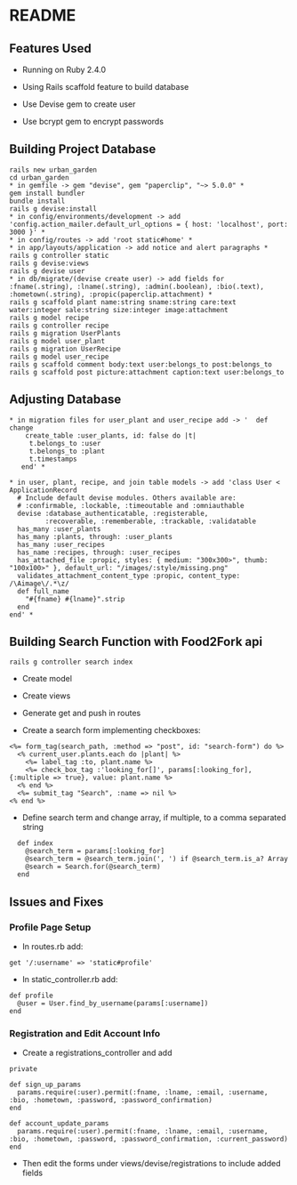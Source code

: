 # README

## Features Used

* Running on Ruby 2.4.0

* Using Rails scaffold feature to build database

* Use Devise gem to create user

* Use bcrypt gem to encrypt passwords

## Building Project Database

````
rails new urban_garden
cd urban_garden
* in gemfile -> gem "devise", gem "paperclip", "~> 5.0.0" *
gem install bundler
bundle install
rails g devise:install
* in config/environments/development -> add 'config.action_mailer.default_url_options = { host: 'localhost', port: 3000 }' *
* in config/routes -> add 'root static#home' *
* in app/layouts/application -> add notice and alert paragraphs *
rails g controller static
rails g devise:views
rails g devise user
* in db/migrate/(devise create user) -> add fields for :fname(.string), :lname(.string), :admin(.boolean), :bio(.text), :hometown(.string), :propic(paperclip.attachment) *
rails g scaffold plant name:string sname:string care:text water:integer sale:string size:integer image:attachment
rails g model recipe
rails g controller recipe
rails g migration UserPlants
rails g model user_plant
rails g migration UserRecipe
rails g model user_recipe
rails g scaffold comment body:text user:belongs_to post:belongs_to
rails g scaffold post picture:attachment caption:text user:belongs_to
````
## Adjusting Database
````
* in migration files for user_plant and user_recipe add -> '  def change
    create_table :user_plants, id: false do |t|
     t.belongs_to :user
     t.belongs_to :plant
     t.timestamps
   end' *

* in user, plant, recipe, and join table models -> add 'class User < ApplicationRecord
  # Include default devise modules. Others available are:
  # :confirmable, :lockable, :timeoutable and :omniauthable
  devise :database_authenticatable, :registerable,
         :recoverable, :rememberable, :trackable, :validatable
  has_many :user_plants
  has_many :plants, through: :user_plants
  has_many :user_recipes
  has_name :recipes, through: :user_recipes
  has_attached_file :propic, styles: { medium: "300x300>", thumb: "100x100>" }, default_url: "/images/:style/missing.png"
  validates_attachment_content_type :propic, content_type: /\Aimage\/.*\z/
  def full_name
    "#{fname} #{lname}".strip
  end
end' *

 ````
## Building Search Function with Food2Fork api
````
rails g controller search index
````
* Create model

* Create views

* Generate get and push in routes

* Create a search form implementing checkboxes:
````
<%= form_tag(search_path, :method => "post", id: "search-form") do %>
  <% current_user.plants.each do |plant| %>
    <%= label_tag :to, plant.name %>
    <%= check_box_tag :'looking_for[]', params[:looking_for], {:multiple => true}, value: plant.name %>
  <% end %>
  <%= submit_tag "Search", :name => nil %>
<% end %>
````

* Define search term and change array, if multiple, to a comma separated string
````
  def index
    @search_term = params[:looking_for]
    @search_term = @search_term.join(', ') if @search_term.is_a? Array
  	@search = Search.for(@search_term)
  end
````

## Issues and Fixes

### Profile Page Setup

* In routes.rb add:
````
get '/:username' => 'static#profile'
````

* In static_controller.rb add:
````
def profile
  @user = User.find_by_username(params[:username])
end
````
### Registration and Edit Account Info

* Create a registrations_controller and add
````
private

def sign_up_params
  params.require(:user).permit(:fname, :lname, :email, :username, :bio, :hometown, :password, :password_confirmation)
end

def account_update_params
  params.require(:user).permit(:fname, :lname, :email, :username, :bio, :hometown, :password, :password_confirmation, :current_password)
end
````

* Then edit the forms under views/devise/registrations to include added fields
